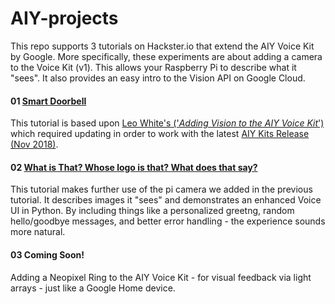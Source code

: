 # AIY-projects
This repo supports 3 tutorials on Hackster.io that extend the AIY Voice Kit by Google. More specifically, these experiments are about adding a camera to the Voice Kit (v1). This allows your Raspberry Pi to describe what it "sees".  It also provides an easy intro to the Vision API on Google Cloud.

#### 01 <a href="https://www.hackster.io/elizmyers/aiy-smart-doorbell-02d8ad"> Smart Doorbell</a>
This tutorial is based upon <a href="http://blog.mybigideas.uk/2018/03/adding-vision-to-your-aiy-project-in-4.html">Leo White's ('<i>Adding Vision to the AIY Voice Kit</i>')</a> which required updating in order to work with the latest <a href="https://github.com/google/aiyprojects-raspbian/releases/tag/v20181116">AIY Kits Release (Nov 2018)</a>.

#### 02 <a href="https://www.hackster.io/elizmyers/add-vision-to-the-aiy-voice-kit-e9ff3d">What is That? Whose logo is that? What does that say?</a>
This tutorial makes further use of the pi camera we added in the previous tutorial. It describes images it "sees" and demonstrates an enhanced Voice UI in Python. By including things like a personalized greetng, random hello/goodbye messages, and better error handling - the experience sounds more natural.

#### 03 Coming Soon!
Adding a Neopixel Ring to the AIY Voice Kit - for visual feedback via light arrays - just like a Google Home device. 
